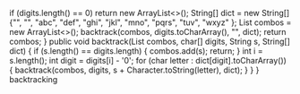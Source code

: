 if (digits.length() == 0) return new ArrayList<>();
String[] dict = new String[] {"", "", "abc", "def", "ghi", "jkl", "mno", "pqrs", "tuv", "wxyz" };
List<String> combos = new ArrayList<>();
backtrack(combos, digits.toCharArray(), "", dict);
return combos;
}
public void backtrack(List<String> combos, char[] digits, String s, String[] dict) {
if (s.length() == digits.length) { combos.add(s); return; }
int i = s.length();
int digit = digits[i] - '0';
for (char letter : dict[digit].toCharArray()) {
backtrack(combos, digits, s + Character.toString(letter), dict);
}
}
}
backtracking
​